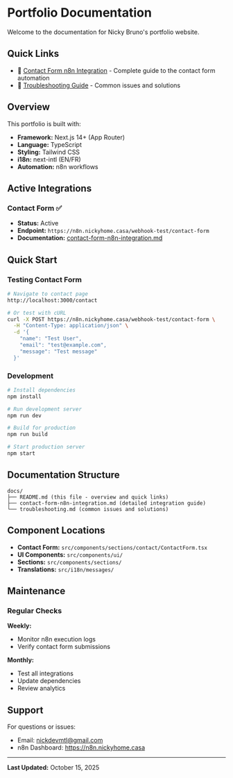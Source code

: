 # Portfolio Documentation

Welcome to the documentation for Nicky Bruno's portfolio website.

## Quick Links

- 📘 [Contact Form n8n Integration](./contact-form-n8n-integration.md) - Complete guide to the contact form automation
- 🔧 [Troubleshooting Guide](./troubleshooting.md) - Common issues and solutions

## Overview

This portfolio is built with:
- **Framework:** Next.js 14+ (App Router)
- **Language:** TypeScript
- **Styling:** Tailwind CSS
- **i18n:** next-intl (EN/FR)
- **Automation:** n8n workflows

## Active Integrations

### Contact Form ✅
- **Status:** Active
- **Endpoint:** `https://n8n.nickyhome.casa/webhook-test/contact-form`
- **Documentation:** [contact-form-n8n-integration.md](./contact-form-n8n-integration.md)

## Quick Start

### Testing Contact Form

```bash
# Navigate to contact page
http://localhost:3000/contact

# Or test with cURL
curl -X POST https://n8n.nickyhome.casa/webhook-test/contact-form \
  -H "Content-Type: application/json" \
  -d '{
    "name": "Test User",
    "email": "test@example.com",
    "message": "Test message"
  }'
```

### Development

```bash
# Install dependencies
npm install

# Run development server
npm run dev

# Build for production
npm run build

# Start production server
npm start
```

## Documentation Structure

```
docs/
├── README.md (this file - overview and quick links)
├── contact-form-n8n-integration.md (detailed integration guide)
└── troubleshooting.md (common issues and solutions)
```

## Component Locations

- **Contact Form:** `src/components/sections/contact/ContactForm.tsx`
- **UI Components:** `src/components/ui/`
- **Sections:** `src/components/sections/`
- **Translations:** `src/i18n/messages/`

## Maintenance

### Regular Checks

**Weekly:**
- Monitor n8n execution logs
- Verify contact form submissions

**Monthly:**
- Test all integrations
- Update dependencies
- Review analytics

## Support

For questions or issues:
- Email: nickdevmtl@gmail.com
- n8n Dashboard: https://n8n.nickyhome.casa

---

**Last Updated:** October 15, 2025

